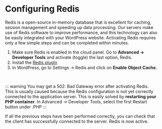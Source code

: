 # Configuring Redis

Redis is a open-source in-memory database that is excellent for caching, session management and speeding up data processing. Our servers make use of Redis software to improve performance, and this technology can also be easily integrated with your WordPress website. Activating Redis requires only a few simple steps and can be completed within minutes.


1. Make sure Redis is enabled in the cloud panel. Go to **Advanced → Developer Tools** and activate (toggle) the last option, Redis.
2. Install the [Redis plugin](https://wordpress.org/plugins/redis-cache/) 
3. In WordPress, go to Settings → Redis and click on **Enable Object Cache.**

<br>

::: warning
You may get a 502: Bad Gateway error after activating Redis. This is usually caused because the Redis configuration is not yet correctly connected to the application server. 
This is easily solved by **restarting your PHP container**. In Advanced → Developer Tools, select the first Restart button under .PHP 
:::

If all the previous steps have been performed correctly, you can check that the client has successfully connected to the server. Redis is now active.

